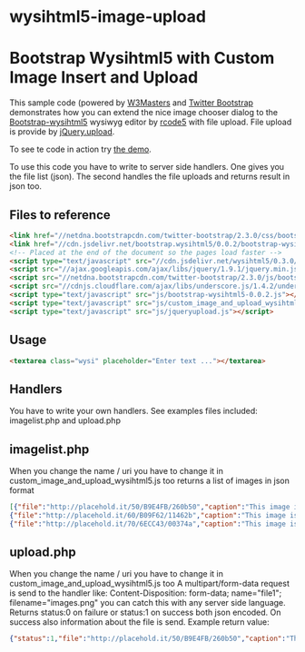 wysihtml5-image-upload
======================

Bootstrap Wysihtml5 with Custom Image Insert and Upload 
====

This sample code (powered by [W3Masters](http://www.w3masters.nl/) and [Twitter Bootstrap](http://twitter.github.com/bootstrap/) demonstrates how you can extend the nice image chooser dialog to the [Bootstrap-wysihtml5](https://github.com/jhollingworth/bootstrap-wysihtml5) wysiwyg editor by [rcode5](http://rcode5.wordpress.com/2012/11/01/custom-image-upload-modal-with-bootstrap-wysihtml5/comment-page-1/) with file upload.
File upload is provide by [jQuery.upload](http://lagoscript.org/jquery/upload).

To see te code in action try [the demo](http://www.w3masters.nl/bootstrap-wysihtml5/).

To use this code you have to write to server side handlers. One gives you the file list (json). 
The second handles the file uploads and returns result in json too.

Files to reference
------------------

```html
<link href="//netdna.bootstrapcdn.com/twitter-bootstrap/2.3.0/css/bootstrap-combined.min.css" rel="stylesheet">
<link href="//cdn.jsdelivr.net/bootstrap.wysihtml5/0.0.2/bootstrap-wysihtml5-0.0.2.css" rel="stylesheet">
<!-- Placed at the end of the document so the pages load faster -->
<script type="text/javascript" src="//cdn.jsdelivr.net/wysihtml5/0.3.0/wysihtml5-0.3.0.min.js"></script>
<script src="//ajax.googleapis.com/ajax/libs/jquery/1.9.1/jquery.min.js"></script>
<script src="//netdna.bootstrapcdn.com/twitter-bootstrap/2.3.0/js/bootstrap.min.js"></script>
<script src="//cdnjs.cloudflare.com/ajax/libs/underscore.js/1.4.2/underscore-min.js"></script>
<script type="text/javascript" src="js/bootstrap-wysihtml5-0.0.2.js"></script>
<script type="text/javascript" src="js/custom_image_and_upload_wysihtml5.js"></script>
<script type="text/javascript" src="js/jqueryupload.js"></script>
```


Usage
-----
```html
<textarea class="wysi" placeholder="Enter text ..."></textarea>
```


Handlers
--------
You have to write your own handlers. See examples files included: imagelist.php and upload.php

imagelist.php
-------------
When you change the name / uri you have to change it in custom_image_and_upload_wysihtml5.js too
returns a list of images in json format
```json
[{"file":"http://placehold.it/50/B9E4FB/260b50","caption":"This image is 50x50 and uses colors #B9E4FB and #260b50","foreground":"B9E4FB","background":"260b50"},
{"file":"http://placehold.it/60/B09F62/11462b","caption":"This image is 60x60 and uses colors #B09F62 and #11462b","foreground":"B09F62","background":"11462b"},
{"file":"http://placehold.it/70/6ECC43/00374a","caption":"This image is 70x70 and uses colors #6ECC43 and #00374a","foreground":"6ECC43","background":"00374a"}]
```


upload.php 
----------
When you change the name / uri you have to change it in custom_image_and_upload_wysihtml5.js too
A multipart/form-data request is send to the handler like: Content-Disposition: form-data; name="file1"; filename="images.png" you can catch this with any server side language.
Returns status:0 on failure or status:1 on success both json encoded.
On success also information about the file is send.
Example return value:
```json
{"status":1,"file":"http://placehold.it/50/B9E4FB/260b50","caption":"This image is 50x50 and uses colors #B9E4FB and #260b50","foreground":"B9E4FB","background":"260b50"}
```
